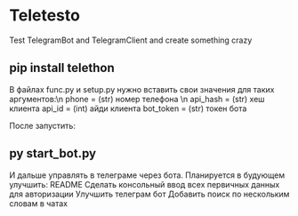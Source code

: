 # Teletesto
Test TelegramBot and TelegramClient and create something crazy

## pip install telethon 

В файлах func.py и setup.py нужно вставить свои значения для таких аргументов:\n
phone = (str) номер телефона \n
api_hash = (str)  хеш клиента 
api_id =  (int)  айди клиента 
bot_token = (str)  токен бота

После запустить:
## py start_bot.py  

И дальше управлять в телеграме через бота.
Планируется в будующем улучшить:
  README
  Сделать консольный ввод всех первичных данных для авторизации
  Улучшить телеграм бот
  Добавить поиск по нескольким словам в чатах
  
  


